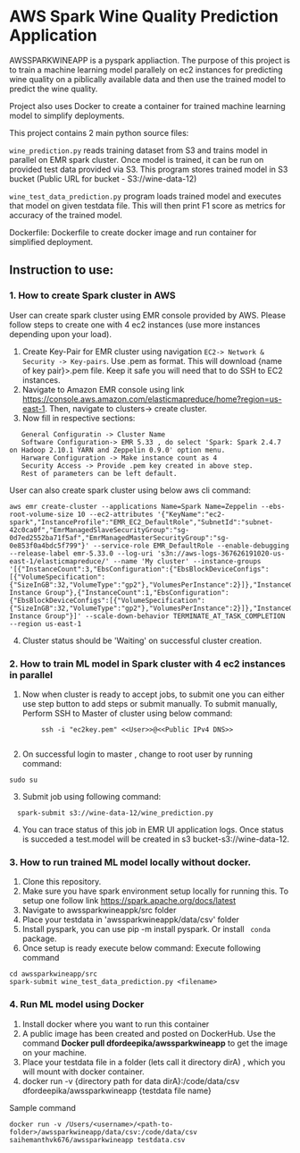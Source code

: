 # AWS Spark Wine Quality Prediction Application

AWSSPARKWINEAPP is a pyspark appliaction. The purpose of this project is to train a machine learning model parallely on ec2 instances for predicting wine quality on a piblically available data and then use the trained model to predict the wine quality.  

Project also uses Docker to create a container for trained machine learning model to simplify deployments.
 
This project contains 2 main python source files:
 
`wine_prediction.py` reads training dataset from S3 and trains model in parallel on EMR spark cluster. Once model is trained, it can be run on provided test data provided via S3. This program stores trained model in S3 bucket (Public URL for bucket - S3://wine-data-12)

`wine_test_data_prediction.py` program loads trained model and executes that model on given testdata file. This 
will then print F1 score as metrics for accuracy of the trained model.

Dockerfile: Dockerfile to create docker image and run container for simplified deployment.

##  Instruction to use:
### 1. How to create Spark cluster in AWS 
User can create spark cluster using EMR console provided by AWS. Please follow steps to create one with 4 ec2 instances (use more instances depending upon your load).

1. Create Key-Pair for EMR cluster using navigation ```EC2-> Network & Security -> Key-pairs```.
   Use .pem as format. This will download {name of key pair}>.pem file. Keep it safe you will need that to do SSH to EC2 instances.
2. Navigate to Amazon EMR console using link  https://console.aws.amazon.com/elasticmapreduce/home?region=us-east-1. Then, navigate to clusters-> create cluster.
3. Now fill in respective sections:
```
   General Configuratin -> Cluster Name 
   Software Configuration-> EMR 5.33 , do select 'Spark: Spark 2.4.7 on Hadoop 2.10.1 YARN and Zeppelin 0.9.0' option menu.
   Harware Configuration -> Make instance count as 4
   Security Access -> Provide .pem key created in above step.
   Rest of parameters can be left default.
 ```

User can also create spark cluster using below aws cli command:
  ```
  aws emr create-cluster --applications Name=Spark Name=Zeppelin --ebs-root-volume-size 10 --ec2-attributes '{"KeyName":"ec2-spark","InstanceProfile":"EMR_EC2_DefaultRole","SubnetId":"subnet-42c0ca0f","EmrManagedSlaveSecurityGroup":"sg-0d7ed2552ba71f5af","EmrManagedMasterSecurityGroup":"sg-0e853f0a4bdc5f799"}' --service-role EMR_DefaultRole --enable-debugging --release-label emr-5.33.0 --log-uri 's3n://aws-logs-367626191020-us-east-1/elasticmapreduce/' --name 'My cluster' --instance-groups '[{"InstanceCount":3,"EbsConfiguration":{"EbsBlockDeviceConfigs":[{"VolumeSpecification":{"SizeInGB":32,"VolumeType":"gp2"},"VolumesPerInstance":2}]},"InstanceGroupType":"CORE","InstanceType":"m5.xlarge","Name":"Core Instance Group"},{"InstanceCount":1,"EbsConfiguration":{"EbsBlockDeviceConfigs":[{"VolumeSpecification":{"SizeInGB":32,"VolumeType":"gp2"},"VolumesPerInstance":2}]},"InstanceGroupType":"MASTER","InstanceType":"m5.xlarge","Name":"Master Instance Group"}]' --scale-down-behavior TERMINATE_AT_TASK_COMPLETION --region us-east-1
  ```
  
4. Cluster status should be 'Waiting' on successful cluster creation.

### 2. How to train ML model in Spark cluster with 4 ec2 instances in parallel
1. Now when cluster is ready to accept jobs, to submit one you can either use step button to add steps or submit manually.
   To submit manually, Perform SSH to Master of cluster using below command:
```
        ssh -i "ec2key.pem" <<User>>@<<Public IPv4 DNS>>
        
```
2. On successful login to master , change to root user by running command:
  ```
  sudo su
  ```
3. Submit job using following command:
 ```
   spark-submit s3://wine-data-12/wine_prediction.py
 ```
4. You can trace status of this job in EMR UI application logs. Once status is succeded a test.model will be created in s3 bucket-s3://wine-data-12.


### 3. How to run trained ML model locally without docker.
1. Clone this repository.
2. Make sure you have spark environment setup locally for running this. To setup one follow link https://spark.apache.org/docs/latest
3. Navigate to awssparkwineappk/src folder
4. Place your testdata in 'awssparkwineappk/data/csv' folder
5. Install pyspark, you can use pip -m install pyspark. Or install `` conda`` package.
6. Once setup is ready execute below command:
   Execute following command
 ``` 
 cd awssparkwineapp/src
 spark-submit wine_test_data_prediction.py <filename>
 ```
 
### 4. Run ML model using Docker
1. Install docker where you want to run this container
2. A public image has been created and posted on DockerHub. Use the command **Docker pull dfordeepika/awssparkwineapp** to get the image on your machine.
3. Place your testdata file in a folder (lets call it directory dirA) , which you will mount with docker container.
4. docker run -v {directory path for data dirA}:/code/data/csv dfordeepika/awssparkwineapp {testdata file name}

Sample command
```
docker run -v /Users/<username>/<path-to-folder>/awssparkwineapp/data/csv:/code/data/csv saihemanthvk676/awssparkwineapp testdata.csv

```
